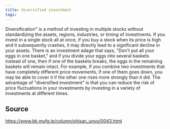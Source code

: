 ```yaml
---
title: diversified investment
tags: 
---
```


Diversification" is a method of investing in multiple stocks without standardizing the assets, regions, industries, or timing of investments. If you invest in a single stock all at once, if you buy a stock when its price is high and it subsequently crashes, it may directly lead to a significant decline in your assets. There is an investment adage that says, "Don't put all your eggs in one basket," and if you divide your eggs into several baskets instead of one, then if one of the baskets breaks, the eggs in the remaining baskets will remain intact. For example, if you combine two investments that have completely different price movements, if one of them goes down, you may be able to cover it if the other one rises more strongly than it did. The advantage of "diversified investment" is that you can reduce the risk of price fluctuations in your investments by investing in a variety of investments at different times.

## Source
https://www.bk.mufg.jp/column/shisan_unyo/0043.html